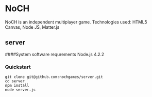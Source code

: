 
# NoCH
 NoCH is an independent multiplayer game.
 Technologies used:
 HTML5 Canvas,
 Node JS,
 Matter.js
 
## server
####System software requrements
Node.js 4.2.2
### Quickstart
```shell
git clone git@github.com:nochgames/server.git
cd server
npm install
node server.js
```

